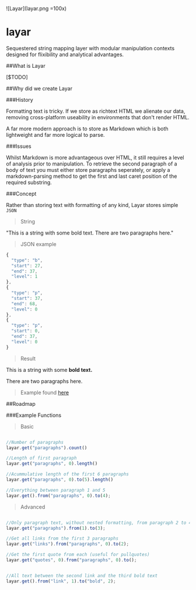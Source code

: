 ![Layar](layar.png =100x)

# layar
Sequestered string mapping layer with modular manipulation contexts designed for flixibility and analytical advantages.

##What is Layar

[$TODO]

##Why did we create Layar

###History

Formatting text is tricky. If we store as richtext HTML we alienate our data, removing cross-platform useability in environments that don't render HTML.

A far more modern approach is to store as Markdown which is both lightweight and far more logical to parse. 

###Issues

Whilst Markdown is more advantageous over HTML, it still requires a level of analysis prior to manipulation. To retrieve the second paragraph of a body of text you must either store paragraphs seperately, or apply a markdown-parsing method to get the first and last caret position of the required substring. 

###Concept

Rather than storing text with formatting of any kind, Layar stores simple `JSON` 

> String

"This is a string with some bold text. There are two paragraphs here."

> JSON example

```js
{
  "type": "b",
  "start": 27,
  "end": 37,
  "level": 1
},
{
  "type": "p",
  "start": 37,
  "end": 68,
  "level": 0
},
{
  "type": "p",
  "start": 0,
  "end": 37,
  "level": 0
}
```

> Result

<p>This is a string with some <b>bold text.</b></p><p> There are two paragraphs here.</p>

> Example found [here](http://jsfiddle.net/arthurmingard/srkedupw/6/)

##Roadmap

###Example Functions

> Basic

```js

//Number of paragraphs
layar.get("paragraphs").count()

//Length of first paragraph
layar.get("paragraphs", 0).length()

//Acummulative length of the first 6 paragraphs
layar.get("paragraphs", 0).to(5).length()

//Everything between paragraph 1 and 5
layar.get().from("paragraphs", 0).to(4);

```

> Advanced

```js

//Only paragraph text, without nested formatting, from paragraph 2 to 4
layar.get("paragraphs").from(1).to(3);

//Get all links from the first 3 paragraphs
layar.get("links").from("paragraphs", 0).to(2);

//Get the first quote from each (useful for pullquotes)
layar.get("quotes", 0).from("paragraphs", 0).to();


//All text between the second link and the third bold text
layar.get().from("link", 1).to("bold", 2);

```
